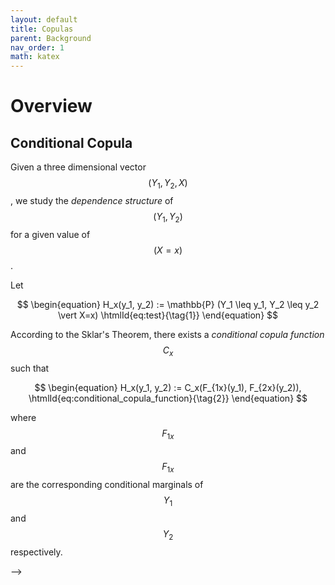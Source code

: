 ```yaml
---
layout: default
title: Copulas
parent: Background
nav_order: 1
math: katex
---
```


# Overview

## Conditional Copula
Given a three dimensional vector $$(Y_1, Y_2, X)$$, we study the *dependence structure* of $$(Y_1, Y_2)$$ for a given value of $$(X=x)$$.

Let

$$
\begin{equation}
H_x(y_1, y_2) := \mathbb{P} (Y_1 \leq y_1, Y_2 \leq y_2 \vert X=x)
\htmlId{eq:test}{\tag{1}}
\end{equation}
$$

According to the Sklar's Theorem, there exists a *conditional copula function* $$C_x$$ such that

$$
\begin{equation}
H_x(y_1, y_2) := C_x(F_{1x}(y_1), F_{2x}(y_2)),
\htmlId{eq:conditional_copula_function}{\tag{2}}
\end{equation}
$$

where $$F_{1x}$$ and $$F_{1x}$$ are the corresponding conditional marginals of $$Y_1$$ and $$Y_2$$ respectively.


<!-- Link to equation $$\href{#eq:test}{(1)}$$ --> -->